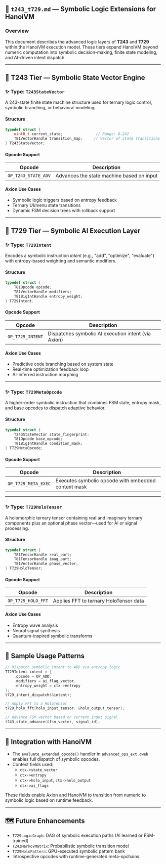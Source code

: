 ## 🧠 `t243_t729.md` — Symbolic Logic Extensions for HanoiVM

### Overview

This document describes the advanced logic layers of **T243** and **T729** within the HanoiVM execution model. These tiers expand HanoiVM beyond numeric computation into symbolic decision-making, finite state modeling, and AI-driven intent dispatch.

---

## 🔺 T243 Tier — Symbolic State Vector Engine

### ✨ Type: `T243StateVector`

A 243-state finite state machine structure used for ternary logic control, symbolic branching, or behavioral modeling.

#### Structure
```c
typedef struct {
    uint8_t current_state;               // Range: 0–242
    T81VectorHandle transition_map;     // Vector of state transitions
} T243StateVector;
```

#### Opcode Support

| Opcode              | Description                                  |
|---------------------|----------------------------------------------|
| `OP_T243_STATE_ADV` | Advances the state machine based on input    |

#### Axion Use Cases
- Symbolic logic triggers based on entropy feedback
- Ternary UI/menu state transitions
- Dynamic FSM decision trees with rollback support

---

## 🧠 T729 Tier — Symbolic AI Execution Layer

### ✨ Type: `T729Intent`

Encodes a symbolic instruction *intent* (e.g., "add", "optimize", "evaluate") with entropy-based weighting and semantic modifiers.

#### Structure
```c
typedef struct {
    T81Opcode opcode;
    T81VectorHandle modifiers;
    T81BigIntHandle entropy_weight;
} T729Intent;
```

#### Opcode Support

| Opcode           | Description                                               |
|------------------|-----------------------------------------------------------|
| `OP_T729_INTENT` | Dispatches symbolic AI execution intent (via Axion)       |

#### Axion Use Cases
- Predictive code branching based on system state
- Real-time optimization feedback loop
- AI-inferred instruction morphing

---

### ✨ Type: `T729MetaOpcode`

A higher-order symbolic instruction that combines FSM state, entropy mask, and base opcodes to dispatch adaptive behavior.

#### Structure
```c
typedef struct {
    T243StateVector state_fingerprint;
    T81Opcode base_opcode;
    T81BigIntHandle condition_mask;
} T729MetaOpcode;
```

#### Opcode Support

| Opcode              | Description                                              |
|---------------------|----------------------------------------------------------|
| `OP_T729_META_EXEC` | Executes symbolic opcode with embedded context mask      |

---

### ✨ Type: `T729HoloTensor`

A holomorphic ternary tensor containing real and imaginary ternary components plus an optional phase vector—used for AI or signal processing.

#### Structure
```c
typedef struct {
    T81TensorHandle real_part;
    T81TensorHandle imag_part;
    T81VectorHandle phase_vector;
} T729HoloTensor;
```

#### Opcode Support

| Opcode              | Description                                |
|---------------------|--------------------------------------------|
| `OP_T729_HOLO_FFT`  | Applies FFT to ternary HoloTensor data     |

#### Axion Use Cases
- Entropy wave analysis
- Neural signal synthesis
- Quantum-inspired symbolic transforms

---

## 🧪 Sample Usage Patterns

```c
// Dispatch symbolic intent to ADD via entropy logic
T729Intent intent = {
    .opcode = OP_ADD,
    .modifiers = ai_flag_vector,
    .entropy_weight = ctx->entropy
};
t729_intent_dispatch(&intent);
```

```c
// Apply FFT to a HoloTensor
t729_holo_fft(holo_input_tensor, &holo_output_tensor);
```

```c
// Advance FSM vector based on current input signal
t243_state_advance(&fsm_vector, signal_id);
```

---

## 🧬 Integration with HanoiVM

- The `evaluate_extended_opcode()` handler in `advanced_ops_ext.cweb` enables full dispatch of symbolic opcodes.
- Context fields used:
  - `ctx->state_vector`
  - `ctx->entropy`
  - `ctx->holo_input`, `ctx->holo_output`
  - `ctx->ai_flags`

These fields enable Axion and HanoiVM to transition from numeric to symbolic logic based on runtime feedback.

---

## 🗺️ Future Enhancements

- `T729LogicGraph`: DAG of symbolic execution paths (AI learned or FSM-trained)
- `T243MarkovMatrix`: Probabilistic symbolic transition model
- `T729HoloPattern`: GPU-executed symbolic pattern bank
- Introspective opcodes with runtime-generated meta-opchains
